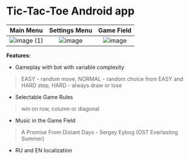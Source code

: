 # Tic-Tac-Toe Android app
 
Main Menu                  |  Settings Menu            | Game Field
:-------------------------:|:-------------------------:|:-------------------------:
![image (1)](https://user-images.githubusercontent.com/89917833/218395301-5ac4d28e-1e33-4d38-8601-a8de736a44a2.png) | ![image](https://user-images.githubusercontent.com/89917833/218396544-2413c2d7-a6e1-4646-aa8b-55175b75da75.png) | ![image](https://user-images.githubusercontent.com/89917833/218396797-36404c4a-4800-4b3a-bdef-915d0364a11d.png)


**Features:**

- Gameplay with bot with variable complexity
> EASY - random move, NORMAL - random choice from EASY and HARD step, HARD - always draw or lose
- Selectable Game Rules
> win on row, column or diagonal
- Music in the Game Field
> A Promise From Distant Days - Sergey Eybog (OST Everlasting Summer)
- RU and EN localization
